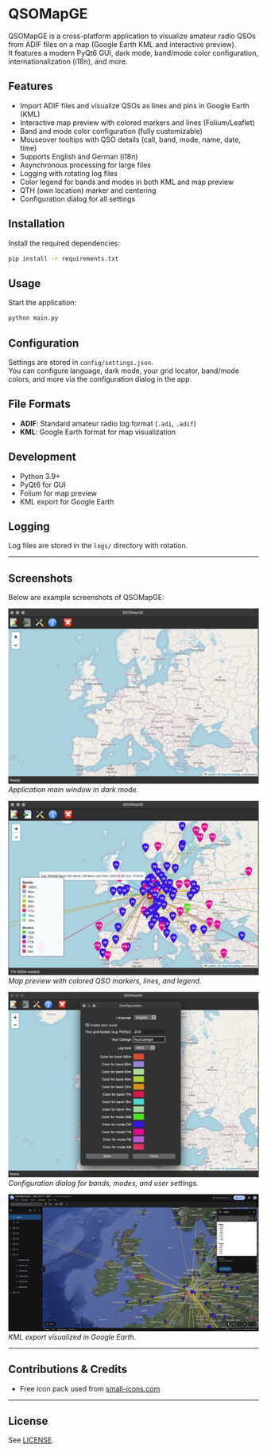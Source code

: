 # QSOMapGE

QSOMapGE is a cross-platform application to visualize amateur radio QSOs from ADIF files on a map (Google Earth KML and interactive preview).  
It features a modern PyQt6 GUI, dark mode, band/mode color configuration, internationalization (i18n), and more.

## Features

- Import ADIF files and visualize QSOs as lines and pins in Google Earth (KML)
- Interactive map preview with colored markers and lines (Folium/Leaflet)
- Band and mode color configuration (fully customizable)
- Mouseover tooltips with QSO details (call, band, mode, name, date, time)
- Supports English and German (i18n)
- Asynchronous processing for large files
- Logging with rotating log files
- Color legend for bands and modes in both KML and map preview
- QTH (own location) marker and centering
- Configuration dialog for all settings

## Installation

Install the required dependencies:

```bash
pip install -r requirements.txt
```

## Usage

Start the application:

```bash
python main.py
```

## Configuration

Settings are stored in `config/settings.json`.  
You can configure language, dark mode, your grid locator, band/mode colors, and more via the configuration dialog in the app.

## File Formats

- **ADIF**: Standard amateur radio log format (`.adi`, `.adif`)
- **KML**: Google Earth format for map visualization

## Development

- Python 3.9+
- PyQt6 for GUI
- Folium for map preview
- KML export for Google Earth

## Logging

Log files are stored in the `logs/` directory with rotation.

---

## Screenshots

Below are example screenshots of QSOMapGE:

![main Window](resources/screenshots/screenshot_main.jpg)
*Application main window in dark mode.*

![Map Preview](resources/screenshots/screenshot_preview.jpg)
*Map preview with colored QSO markers, lines, and legend.*

![Configuration Dialog](resources/screenshots/screenshot_config.jpg)
*Configuration dialog for bands, modes, and user settings.*


![KML Export View in Google Earth](resources/screenshots/screenshot_kml.jpg)
*KML export visualized in Google Earth.*

---

## Contributions & Credits

- Free icon pack used from [small-icons.com](http://www.small-icons.com/packs/32x32-free-design-icons.htm)

---

## License

See [LICENSE](LICENSE).

